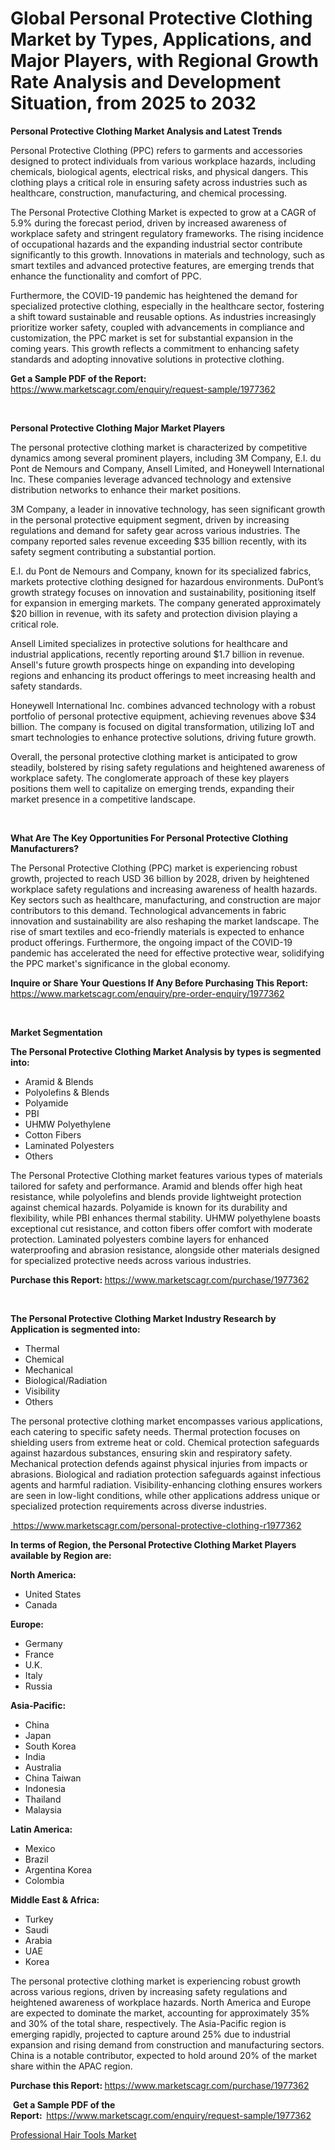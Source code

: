 <p><h1>Global Personal Protective Clothing Market by Types, Applications, and Major Players, with Regional Growth Rate Analysis and Development Situation, from 2025 to 2032</h1></p><p><strong>Personal Protective Clothing Market Analysis and Latest Trends</strong></p>
<p><p>Personal Protective Clothing (PPC) refers to garments and accessories designed to protect individuals from various workplace hazards, including chemicals, biological agents, electrical risks, and physical dangers. This clothing plays a critical role in ensuring safety across industries such as healthcare, construction, manufacturing, and chemical processing. </p><p>The Personal Protective Clothing Market is expected to grow at a CAGR of 5.9% during the forecast period, driven by increased awareness of workplace safety and stringent regulatory frameworks. The rising incidence of occupational hazards and the expanding industrial sector contribute significantly to this growth. Innovations in materials and technology, such as smart textiles and advanced protective features, are emerging trends that enhance the functionality and comfort of PPC. </p><p>Furthermore, the COVID-19 pandemic has heightened the demand for specialized protective clothing, especially in the healthcare sector, fostering a shift toward sustainable and reusable options. As industries increasingly prioritize worker safety, coupled with advancements in compliance and customization, the PPC market is set for substantial expansion in the coming years. This growth reflects a commitment to enhancing safety standards and adopting innovative solutions in protective clothing.</p></p>
<p><strong>Get a Sample PDF of the Report:&nbsp;</strong> <a href="https://www.marketscagr.com/enquiry/request-sample/1977362?utm_campaign=1869&utm_medium=2&utm_source=Github&utm_content=ia&utm_term=08022025&utm_id=personal-protective-clothing">https://www.marketscagr.com/enquiry/request-sample/1977362</a></p>
<p>&nbsp;</p>
<p><strong>Personal Protective Clothing Major Market Players</strong></p>
<p><p>The personal protective clothing market is characterized by competitive dynamics among several prominent players, including 3M Company, E.I. du Pont de Nemours and Company, Ansell Limited, and Honeywell International Inc. These companies leverage advanced technology and extensive distribution networks to enhance their market positions.</p><p>3M Company, a leader in innovative technology, has seen significant growth in the personal protective equipment segment, driven by increasing regulations and demand for safety gear across various industries. The company reported sales revenue exceeding $35 billion recently, with its safety segment contributing a substantial portion.</p><p>E.I. du Pont de Nemours and Company, known for its specialized fabrics, markets protective clothing designed for hazardous environments. DuPont’s growth strategy focuses on innovation and sustainability, positioning itself for expansion in emerging markets. The company generated approximately $20 billion in revenue, with its safety and protection division playing a critical role.</p><p>Ansell Limited specializes in protective solutions for healthcare and industrial applications, recently reporting around $1.7 billion in revenue. Ansell's future growth prospects hinge on expanding into developing regions and enhancing its product offerings to meet increasing health and safety standards.</p><p>Honeywell International Inc. combines advanced technology with a robust portfolio of personal protective equipment, achieving revenues above $34 billion. The company is focused on digital transformation, utilizing IoT and smart technologies to enhance protective solutions, driving future growth.</p><p>Overall, the personal protective clothing market is anticipated to grow steadily, bolstered by rising safety regulations and heightened awareness of workplace safety. The conglomerate approach of these key players positions them well to capitalize on emerging trends, expanding their market presence in a competitive landscape.</p></p>
<p>&nbsp;</p>
<p><strong>What Are The Key Opportunities For Personal Protective Clothing Manufacturers?</strong></p>
<p><p>The Personal Protective Clothing (PPC) market is experiencing robust growth, projected to reach USD 36 billion by 2028, driven by heightened workplace safety regulations and increasing awareness of health hazards. Key sectors such as healthcare, manufacturing, and construction are major contributors to this demand. Technological advancements in fabric innovation and sustainability are also reshaping the market landscape. The rise of smart textiles and eco-friendly materials is expected to enhance product offerings. Furthermore, the ongoing impact of the COVID-19 pandemic has accelerated the need for effective protective wear, solidifying the PPC market's significance in the global economy.</p></p>
<p><strong>Inquire or Share Your Questions If Any Before Purchasing This Report:</strong> <a href="https://www.marketscagr.com/enquiry/pre-order-enquiry/1977362?utm_campaign=1869&utm_medium=2&utm_source=Github&utm_content=ia&utm_term=08022025&utm_id=personal-protective-clothing">https://www.marketscagr.com/enquiry/pre-order-enquiry/1977362</a></p>
<p>&nbsp;</p>
<p><strong>Market Segmentation</strong></p>
<p><strong>The Personal Protective Clothing Market Analysis by types is segmented into:</strong></p>
<p><ul><li>Aramid & Blends</li><li>Polyolefins & Blends</li><li>Polyamide</li><li>PBI</li><li>UHMW Polyethylene</li><li>Cotton Fibers</li><li>Laminated Polyesters</li><li>Others</li></ul></p>
<p><p>The Personal Protective Clothing market features various types of materials tailored for safety and performance. Aramid and blends offer high heat resistance, while polyolefins and blends provide lightweight protection against chemical hazards. Polyamide is known for its durability and flexibility, while PBI enhances thermal stability. UHMW polyethylene boasts exceptional cut resistance, and cotton fibers offer comfort with moderate protection. Laminated polyesters combine layers for enhanced waterproofing and abrasion resistance, alongside other materials designed for specialized protective needs across various industries.</p></p>
<p><strong>Purchase this Report:&nbsp;</strong><a href="https://www.marketscagr.com/purchase/1977362?utm_campaign=1869&utm_medium=2&utm_source=Github&utm_content=ia&utm_term=08022025&utm_id=personal-protective-clothing">https://www.marketscagr.com/purchase/1977362</a></p>
<p>&nbsp;</p>
<p><strong>The Personal Protective Clothing Market Industry Research by Application is segmented into:</strong></p>
<p><ul><li>Thermal</li><li>Chemical</li><li>Mechanical</li><li>Biological/Radiation</li><li>Visibility</li><li>Others</li></ul></p>
<p><p>The personal protective clothing market encompasses various applications, each catering to specific safety needs. Thermal protection focuses on shielding users from extreme heat or cold. Chemical protection safeguards against hazardous substances, ensuring skin and respiratory safety. Mechanical protection defends against physical injuries from impacts or abrasions. Biological and radiation protection safeguards against infectious agents and harmful radiation. Visibility-enhancing clothing ensures workers are seen in low-light conditions, while other applications address unique or specialized protection requirements across diverse industries.</p></p>
<p><a href="https://www.marketscagr.com/personal-protective-clothing-r1977362?utm_campaign=1869&utm_medium=2&utm_source=Github&utm_content=ia&utm_term=08022025&utm_id=personal-protective-clothing">&nbsp;https://www.marketscagr.com/personal-protective-clothing-r1977362</a></p>
<p><strong>In terms of Region, the Personal Protective Clothing Market Players available by Region are:</strong></p>
<p>
    <p> <strong> North America: </strong>
        <ul>
            <li>United States</li>
            <li>Canada</li>
        </ul>
        </p> 
    <p> <strong> Europe: </strong>
        <ul>
            <li>Germany</li>
            <li>France</li>
            <li>U.K.</li>
            <li>Italy</li>
            <li>Russia</li>
        </ul>
        </p> 
    <p> <strong> Asia-Pacific: </strong>
        <ul>
            <li>China</li>
            <li>Japan</li>
            <li>South Korea</li>
            <li>India</li>
            <li>Australia</li>
            <li>China Taiwan</li>
            <li>Indonesia</li>
            <li>Thailand</li>
            <li>Malaysia</li>
        </ul>
        </p> 
    <p> <strong> Latin America: </strong>
        <ul>
            <li>Mexico</li>
            <li>Brazil</li>
            <li>Argentina Korea</li>
            <li>Colombia</li>
        </ul>
        </p> 
    <p> <strong> Middle East & Africa: </strong>
        <ul>
            <li>Turkey</li>
            <li>Saudi</li>
            <li>Arabia</li>
            <li>UAE</li>
            <li>Korea</li>
        </ul>
    </p>
    </p>
<p><p>The personal protective clothing market is experiencing robust growth across various regions, driven by increasing safety regulations and heightened awareness of workplace hazards. North America and Europe are expected to dominate the market, accounting for approximately 35% and 30% of the total share, respectively. The Asia-Pacific region is emerging rapidly, projected to capture around 25% due to industrial expansion and rising demand from construction and manufacturing sectors. China is a notable contributor, expected to hold around 20% of the market share within the APAC region.</p></p>
<p><strong>Purchase this Report: </strong><a href="https://www.marketscagr.com/purchase/1977362?utm_campaign=1869&utm_medium=2&utm_source=Github&utm_content=ia&utm_term=08022025&utm_id=personal-protective-clothing">https://www.marketscagr.com/purchase/1977362</a></p>
<p>&nbsp;<strong>Get a Sample PDF of the Report:&nbsp;&nbsp;</strong><a href="https://www.marketscagr.com/enquiry/request-sample/1977362?utm_campaign=1869&utm_medium=2&utm_source=Github&utm_content=ia&utm_term=08022025&utm_id=personal-protective-clothing">https://www.marketscagr.com/enquiry/request-sample/1977362</a></p>
<p><strong></strong></p>
<p><p><a href="https://github.com/provorikovar/Market-Research-Report-List-7/blob/main/professional-hair-tools-market.md?utm_campaign=1869&utm_medium=2&utm_source=Github&utm_content=ia&utm_term=08022025&utm_id=personal-protective-clothing">Professional Hair Tools Market</a></p></p>